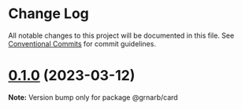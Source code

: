 # Change Log

All notable changes to this project will be documented in this file.
See [Conventional Commits](https://conventionalcommits.org) for commit guidelines.

# [0.1.0](https://github.com/arbi-grine/shared-modules/compare/v0.0.8...v0.1.0) (2023-03-12)

**Note:** Version bump only for package @grnarb/card
